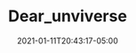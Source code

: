 ---
title: "Dear_unviverse"
date: 2021-01-11T20:43:17-05:00
notes: "Cover and interior design <br>
Illustrations: Katelyn Morse <br>
Houghton Mifflin Harcourt
"
lead_image: "dear_unviverse/DearUniverse_cover.png"
interior:
    - dear_unviverse/DearUniverse_interior_01.png
    - dear_unviverse/DearUniverse_interior_02.png
    - dear_unviverse/DearUniverse_interior_03.png
    - dear_unviverse/DearUniverse_interior_04.png
    - dear_unviverse/DearUniverse_interior_05.png
    - dear_unviverse/DearUniverse_interior_06.png
    - dear_unviverse/DearUniverse_interior_07.png
    - dear_unviverse/DearUniverse_interior_08.png
---